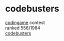 # codebusters<br>
<a href="https://www.codingame.com/home">codingame</a> contest<br>
ranked  556/1984<br>
<a href="https://www.codingame.com/contests/codebusters">codebusters</a>
